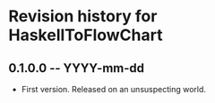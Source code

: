 # Revision history for HaskellToFlowChart

## 0.1.0.0  -- YYYY-mm-dd

* First version. Released on an unsuspecting world.
